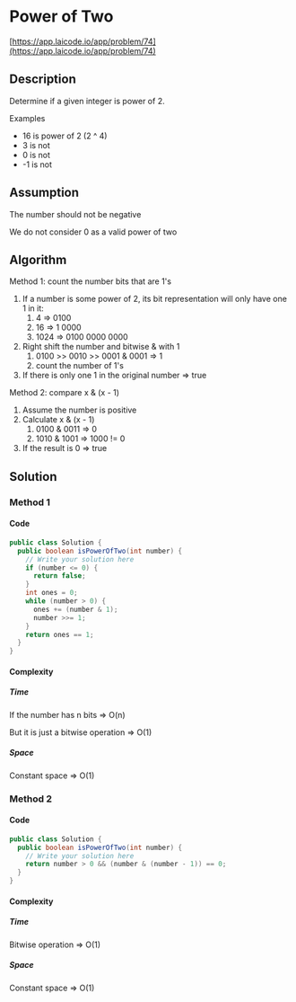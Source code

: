 <!----- Conversion time: 0.916 seconds.


Using this Markdown file:

1. Cut and paste this output into your source file.
2. See the notes and action items below regarding this conversion run.
3. Check the rendered output (headings, lists, code blocks, tables) for proper
   formatting and use a linkchecker before you publish this page.

Conversion notes:

* GD2md-html version 1.0β13
* Mon Jan 14 2019 03:29:28 GMT-0800 (PST)
* Source doc: https://docs.google.com/open?id=1BILX16h4Mb5xb0Y5ccQbDU6ECPwK6qN81PROBgHxiSs
----->



# Power of Two

[https://app.laicode.io/app/problem/74](https://app.laicode.io/app/problem/74)


## Description

Determine if a given integer is power of 2.

Examples



*   16 is power of 2 (2 ^ 4)
*   3 is not
*   0 is not
*   -1 is not


## Assumption

The number should not be negative

We do not consider 0 as a valid power of two


## Algorithm

Method 1: count the number bits that are 1's



1.  If a number is some power of 2, its bit representation will only have one 1 in it:
    1.  4 ⇒ 0100
    1.  16 ⇒ 1 0000
    1.  1024 ⇒ 0100 0000 0000
1.  Right shift the number and bitwise & with 1
    1.  0100 >> 0010 >> 0001 & 0001 ⇒ 1
    1.  count the number of 1's
1.  If there is only one 1 in the original number ⇒ true

Method 2: compare x & (x - 1)



1.  Assume the number is positive
1.  Calculate x & (x - 1)
    1.  0100 & 0011 ⇒ 0
    1.  1010 & 1001 ⇒ 1000 != 0
1.  If the result is 0 ⇒ true


## Solution


### Method 1


#### Code


```java
public class Solution {
  public boolean isPowerOfTwo(int number) {
    // Write your solution here
    if (number <= 0) {
      return false;
    }
    int ones = 0;
    while (number > 0) {
      ones += (number & 1);
      number >>= 1;
    }
    return ones == 1;
  }
}
```



#### Complexity


##### Time

If the number has n bits ⇒ O(n)

But it is just a bitwise operation ⇒ O(1)


##### Space

Constant space ⇒ O(1)


### Method 2


#### Code


```java
public class Solution {
  public boolean isPowerOfTwo(int number) {
    // Write your solution here
    return number > 0 && (number & (number - 1)) == 0;
  }
}
```



#### Complexity


##### Time

Bitwise operation ⇒ O(1)


##### Space

Constant space ⇒ O(1)


<!-- GD2md-html version 1.0β13 -->
